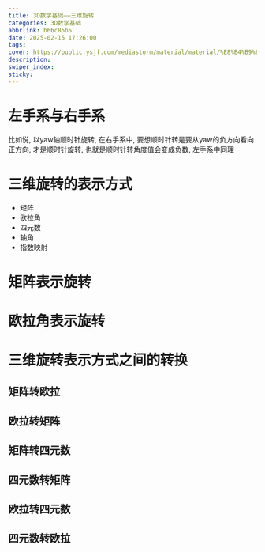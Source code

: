 ```yaml
---
title: 3D数学基础——三维旋转
categories: 3D数学基础
abbrlink: b66c85b5
date: 2025-02-15 17:26:00
tags:
cover: https://public.ysjf.com/mediastorm/material/material/%E8%B4%B9%E5%B0%94%E7%8F%AD%E5%85%8B%E6%96%AF-14-%E5%85%A8%E6%99%AF-20250107.JPG
description:
swiper_index:
sticky:
---
```


# 左手系与右手系

比如说, 以yaw轴顺时针旋转, 在右手系中, 要想顺时针转是要从yaw的负方向看向正方向, 才是顺时针旋转, 也就是顺时针转角度值会变成负数, 左手系中同理

# 三维旋转的表示方式

- 矩阵
- 欧拉角
- 四元数
- 轴角
- 指数映射

# 矩阵表示旋转

# 欧拉角表示旋转

# 三维旋转表示方式之间的转换

## 矩阵转欧拉

## 欧拉转矩阵

## 矩阵转四元数

## 四元数转矩阵

## 欧拉转四元数

## 四元数转欧拉